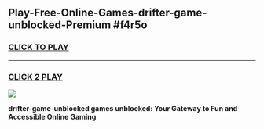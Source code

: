 
## Play-Free-Online-Games-drifter-game-unblocked-Premium #f4r5o
<h3>
<a href="https://premium.freeplayer.one?title=drifter-game-unblocked&ref=8M">CLICK TO PLAY</a></h3>
<hr>

<h3>
<a href="https://premium.freeplayer.one?title=drifter-game-unblocked&ref=8M">CLICK 2 PLAY</a>
  
</h3>

<a href="https://premium.freeplayer.one?title=drifter-game-unblocked&ref=8M"><img src="https://clearcache.store/games.png"></a>


**drifter-game-unblocked games unblocked: Your Gateway to Fun and Accessible Online Gaming**
